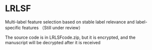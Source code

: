 # LRLSF
Multi-label feature selection based on stable label relevance and label-specific features （Still under review）

The source code is in LRLSFcode.zip, but it is encrypted, and the manuscript will be decrypted after it is received
